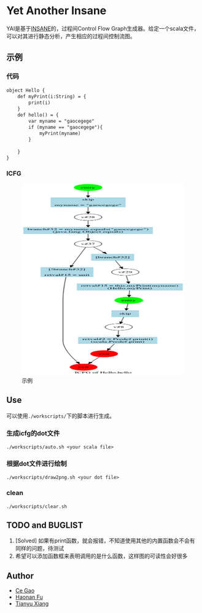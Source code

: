 # Yet Another Insane

YAI是基于[INSANE](https://github.com/colder/insane)的，过程间Control Flow Graph生成器。给定一个scala文件，可以对其进行静态分析，产生相应的过程间控制流图。

## 示例

### 代码

	object Hello {
		def myPrint(i:String) = {
			print(i)
		}
		def hello() = {
			var myname = "gaocegege"
			if (myname == "gaocegege"){
				myPrint(myname)
			}

		}
	}

### ICFG

<figure>
	<img src="./outputs/Hello.hello-icfg.dot.png" alt="example" height="500" width="500">
	<figcaption>示例</figcaption>
</figure>

## Use

可以使用`./workscripts/`下的脚本进行生成。

### 生成icfg的dot文件

	./workscripts/auto.sh <your scala file>

### 根据dot文件进行绘制

	./workscripts/draw2png.sh <your dot file>

### clean

	./workscripts/clear.sh

## TODO and BUGLIST

1. [Solved] 如果有print函数，就会报错，不知道使用其他的内置函数会不会有同样的问题，待测试
2. 希望可以添加函数框来表明调用的是什么函数，这样图的可读性会好很多

## Author

* [Ce Gao](https://github.com/gaocegege)
* [Haonan Fu](https://github.com/fhnstephen)
* [Tianyu Xiang](https://github.com/xiangtianyu)